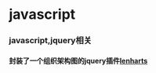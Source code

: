 # javascript
### javascript,jquery相关 
<!--lencharts-->
#### 封装了一个组织架构图的jquery插件[lenharts](https://github.com/liubin915249126/javascript/tree/master/lencharts)

